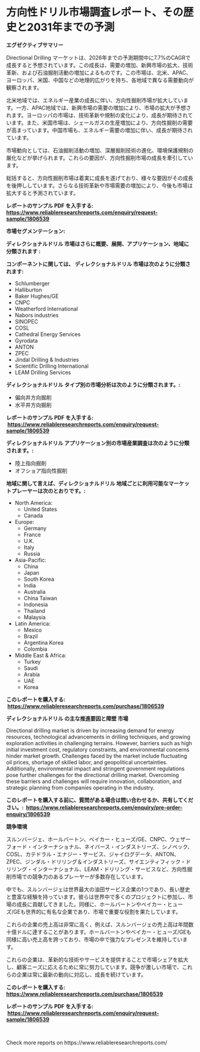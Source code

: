 <p><h1>方向性ドリル市場調査レポート、その歴史と2031年までの予測</h1></p><p><strong>エグゼクティブサマリー</strong></p>
<p><p>Directional Drilling マーケットは、2026年までの予測期間中に7.7%のCAGRで成長すると予想されています。この成長は、需要の増加、新興市場の拡大、技術革新、および石油掘削活動の増加によるものです。この市場は、北米、APAC、ヨーロッパ、米国、中国などの地理的広がりを持ち、各地域で異なる需要動向が観察されます。</p><p>北米地域では、エネルギー産業の成長に伴い、方向性掘削市場が拡大しています。一方、APAC地域では、新興市場の需要の増加により、市場の拡大が予想されます。ヨーロッパの市場は、技術革新や規制の変化により、成長が期待されています。また、米国市場は、シェールガスの生産増加により、方向性掘削の需要が高まっています。中国市場も、エネルギー需要の増加に伴い、成長が期待されています。</p><p>市場動向としては、石油掘削活動の増加、深層掘削技術の進化、環境保護規制の厳化などが挙げられます。これらの要因が、方向性掘削市場の成長を牽引しています。</p><p>総括すると、方向性掘削市場は着実に成長を遂げており、様々な要因がその成長を後押ししています。さらなる技術革新や市場需要の増加により、今後も市場は拡大すると予測されています。</p></p>
<p><strong>レポートのサンプル PDF を入手する: <a href="https://www.reliableresearchreports.com/enquiry/request-sample/1806539">https://www.reliableresearchreports.com/enquiry/request-sample/1806539</a></strong></p>
<p><strong>市場セグメンテーション:</strong></p>
<p><strong> ディレクショナルドリル 市場はさらに概要、展開、アプリケーション、地域に分類されます :</strong></p>
<p><strong>コンポーネントに関しては、 ディレクショナルドリル 市場は次のように分類されます: &nbsp;</strong></p>
<p><ul><li>Schlumberger</li><li>Halliburton</li><li>Baker Hughes/GE</li><li>CNPC</li><li>Weatherford International</li><li>Nabors industries</li><li>SINOPEC</li><li>COSL</li><li>Cathedral Energy Services</li><li>Gyrodata</li><li>ANTON</li><li>ZPEC</li><li>Jindal Drilling & Industries</li><li>Scientific Drilling International</li><li>LEAM Drilling Services</li></ul></p>
<p><strong> ディレクショナルドリル タイプ別の市場分析は次のように分類されます。:</strong></p>
<p><ul><li>偏向井方向掘削</li><li>水平井方向掘削</li></ul></p>
<p><strong>レポートのサンプル PDF を入手する: &nbsp;<a href="https://www.reliableresearchreports.com/enquiry/request-sample/1806539">https://www.reliableresearchreports.com/enquiry/request-sample/1806539</a></strong></p>
<p><strong> ディレクショナルドリル アプリケーション別の市場産業調査は次のように分類されます。:</strong></p>
<p><ul><li>陸上指向掘削</li><li>オフショア指向性掘削</li></ul></p>
<p><strong>地域に関して言えば、ディレクショナルドリル 地域ごとに利用可能なマーケットプレーヤーは次のとおりです。:</strong></p>
<p><ul>
    <li>
        North America:
        <ul>
            <li>United States</li>
            <li>Canada</li>
        </ul>
    </li>
    <li>
        Europe:
        <ul>
            <li>Germany</li>
            <li>France</li>
            <li>U.K.</li>
            <li>Italy</li>
            <li>Russia</li>
        </ul>
    </li>
    <li>
        Asia-Pacific:
        <ul>
            <li>China</li>
            <li>Japan</li>
            <li>South Korea</li>
            <li>India</li>
            <li>Australia</li>
            <li>China Taiwan</li>
            <li>Indonesia</li>
            <li>Thailand</li>
            <li>Malaysia</li>
        </ul>
    </li>
    <li>
        Latin America:
        <ul>
            <li>Mexico</li>
            <li>Brazil</li>
            <li>Argentina Korea</li>
            <li>Colombia</li>
        </ul>
    </li>
    <li>
        Middle East & Africa:
        <ul>
            <li>Turkey</li>
            <li>Saudi</li>
            <li>Arabia</li>
            <li>UAE</li>
            <li>Korea</li>
        </ul>
    </li>
    </ul></p>
<p><strong>このレポートを購入する: &nbsp;<a href="https://www.reliableresearchreports.com/purchase/1806539">https://www.reliableresearchreports.com/purchase/1806539</a></strong></p>
<p><strong>ディレクショナルドリル の主な推進要因と障壁 市場</strong></p>
<p><p>Directional drilling market is driven by increasing demand for energy resources, technological advancements in drilling techniques, and growing exploration activities in challenging terrains. However, barriers such as high initial investment cost, regulatory constraints, and environmental concerns hinder market growth. Challenges faced by the market include fluctuating oil prices, shortage of skilled labor, and geopolitical uncertainties. Additionally, environmental impact and stringent government regulations pose further challenges for the directional drilling market. Overcoming these barriers and challenges will require innovation, collaboration, and strategic planning from companies operating in the industry.</p></p>
<p><strong>このレポートを購入する前に、質問がある場合は問い合わせるか、共有してください。:&nbsp; <a href="https://www.reliableresearchreports.com/enquiry/pre-order-enquiry/1806539">https://www.reliableresearchreports.com/enquiry/pre-order-enquiry/1806539</a></strong></p>
<p><strong>競争環境</strong></p>
<p><p>スルンバージェ、ホールバートン、ベイカー・ヒューズ/GE、CNPC、ウェザーフォード・インターナショナル、ネイバース・インダストリーズ、シノペック、COSL、カテドラル・エナジー・サービス、ジャイログデータ、ANTON、ZPEC、ジンダル・ドリリング＆インダストリーズ、サイエンティフィック・ドリリング・インターナショナル、LEAM・ドリリング・サービスなど、方向性掘削市場での競争力のあるプレーヤーが多数存在しています。</p><p>中でも、スルンバージェは世界最大の油田サービス企業の1つであり、長い歴史と豊富な経験を持っています。彼らは世界中で多くのプロジェクトに参加し、市場の成長に貢献してきました。同様に、ホールバートンやベイカー・ヒューズ/GEも世界的に有名な企業であり、市場で重要な役割を果たしています。</p><p>これらの企業の売上高は非常に高く、例えば、スルンバージェの売上高は年間数十億ドルに達することがあります。ホールバートンやベイカー・ヒューズ/GEも同様に高い売上高を誇っており、市場の中で強力なプレゼンスを維持しています。</p><p>これらの企業は、革新的な技術やサービスを提供することで市場シェアを拡大し、顧客ニーズに応えるために常に努力しています。競争が激しい市場で、これらの企業は常に最新の動向に対応し、成長を続けています。</p></p>
<p><strong>このレポートを購入する: &nbsp; <a href="https://www.reliableresearchreports.com/purchase/1806539">https://www.reliableresearchreports.com/purchase/1806539</a></strong></p>
<p><strong>レポートのサンプル PDF を入手する: &nbsp;<a href="https://www.reliableresearchreports.com/enquiry/request-sample/1806539">https://www.reliableresearchreports.com/enquiry/request-sample/1806539</a></strong><strong></strong></p>
<p>&nbsp;</p>
<p>Check more reports on https://www.reliableresearchreports.com/</p>